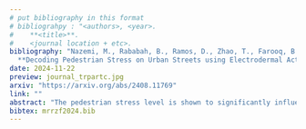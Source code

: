 ```yaml
---
# put bibliography in this format
# bibliograhpy : "<authors>, <year>.
#    **<title>**.
#    <journal location + etc>.
bibliography: "Nazemi, M., Rababah, B., Ramos, D., Zhao, T., Farooq, B., 2021.
  **Decoding Pedestrian Stress on Urban Streets using Electrodermal Activity Monitoring in Virtual Immersive Reality**. Transportation Research Part C: Emerging Technologies." # surround Title with **<title>**
date: 2024-11-22
preview: journal_trpartc.jpg
arxiv: "https://arxiv.org/abs/2408.11769"
link: ""
abstract: "The pedestrian stress level is shown to significantly influence human cognitive processes and, subsequently, decision-making, e.g., the decision to select a gap and cross a street. This paper systematically studies the stress experienced by a pedestrian when crossing a street under different experimental manipulations by monitoring the ElectroDermal Activity (EDA) using the Galvanic Skin Response (GSR) sensor. To fulfil the research objectives, a dynamic and immersive virtual reality (VR) platform was used, which is suitable for eliciting and capturing pedestrian's emotional responses in conjunction with monitoring their EDA. A total of 171 individuals participated in the experiment, tasked to cross a two-way street at mid-block with no signal control. Mixed effects models were employed to compare the influence of socio-demographics, social influence, vehicle technology, environment, road design, and traffic variables on the stress levels of the participants. The results indicated that having a street median in the middle of the road operates as a refuge and significantly reduced stress. Younger participants were (18-24 years) calmer than the relatively older participants (55-65 years). Arousal levels were higher when it came to the characteristics of the avatar (virtual pedestrian) in the simulation, especially for those avatars with adventurous traits. The pedestrian location influenced stress since the stress was higher on the street while crossing than waiting on the sidewalk. Significant causes of arousal were fear of accidents and an actual accident for pedestrians. The estimated random effects show a high degree of physical and mental learning by the participants while going through the scenarios."
bibtex: mrrzf2024.bib
---
```

